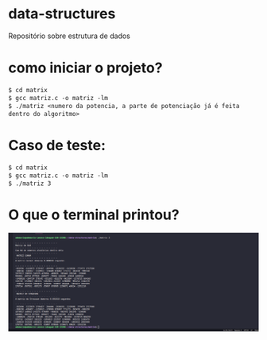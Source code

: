 # data-structures
Repositório sobre estrutura de dados

# como iniciar o projeto?

```
$ cd matrix
$ gcc matriz.c -o matriz -lm
$ ./matriz <numero da potencia, a parte de potenciação já é feita dentro do algoritmo>
```
# Caso de teste:

```
$ cd matrix
$ gcc matriz.c -o matriz -lm
$ ./matriz 3
```
# O que o terminal printou?

![title](print.png)